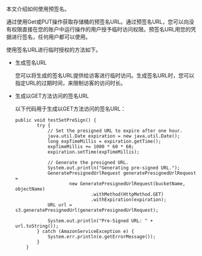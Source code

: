 
本文介绍如何使用预签名。

通过使用Get或PUT操作获取存储桶的预签名URL。通过预签名URL，您可以向没有权限直接在您的账户中运行操作的用户授予临时访问权限。预签名URL用您的凭据进行签名，任何用户都可以使用。

使用签名URL进行临时授权的方法如下。

-   生成签名URL

    您可以将生成的签名URL提供给访客进行临时访问。生成签名URL时，您可以指定URL的过期时间，来限制访客的访问时长。

- 生成以GET方法访问的签名URL

  以下代码用于生成以GET方法访问的签名URL：

  ```language-java
  public void testSetPreSign() {
          try {
              // Set the presigned URL to expire after one hour.
              java.util.Date expiration = new java.util.Date();
              long expTimeMillis = expiration.getTime();
              expTimeMillis += 1000 * 60 * 60;
              expiration.setTime(expTimeMillis);
  
              // Generate the presigned URL.
              System.out.println("Generating pre-signed URL.");
              GeneratePresignedUrlRequest generatePresignedUrlRequest =
                      new GeneratePresignedUrlRequest(bucketName, objectName)
                              .withMethod(HttpMethod.GET)
                              .withExpiration(expiration);
              URL url = s3.generatePresignedUrl(generatePresignedUrlRequest);
  
              System.out.println("Pre-Signed URL: " + url.toString());
          } catch (AmazonServiceException e) {
              System.err.println(e.getErrorMessage());
          }
      }
  ```